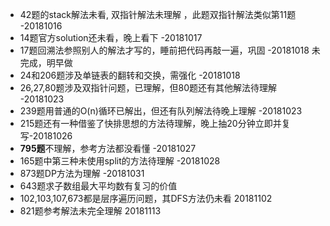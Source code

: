* 42题的stack解法未看, 双指针解法未理解 ，此题双指针解法类似第11题  -20181016
* 14题官方solution还未看，晚上看下 -20181017
* 17题回溯法参照别人的解法才写的，睡前把代码再敲一遍，巩固 -20181018 未完成，明早做
* 24和206题涉及单链表的翻转和交换，需强化 -20181018
* 26,27,80题涉及双指针问题，已理解，但80题还有其他解法待理解 -20181023
* 239题用普通的O(n)循环已解出，但还有队列解法待晚上理解 -20181023
* 215题还有一种借鉴了快排思想的方法待理解，晚上抽20分钟立即并复写-20181026
* **795题**不理解，参考方法都没看懂 -20181027
* 165题中第三种未使用split的方法待理解 -20181028
* 873题DP方法为理解 -20181031
* 643题求子数组最大平均数有复习的价值
* 102,103,107,673都是层序遍历问题，其DFS方法仍未看 20181102
* 821题参考解法未完全理解 20181113
